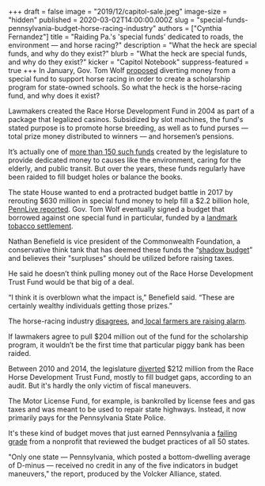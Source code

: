 +++
draft = false
image = "2019/12/capitol-sale.jpeg"
image-size = "hidden"
published = 2020-03-02T14:00:00.000Z
slug = "special-funds-pennsylvania-budget-horse-racing-industry"
authors = ["Cynthia Fernandez"]
title = "Raiding Pa.'s 'special funds' dedicated to roads, the environment — and horse racing?"
description = "What the heck are special funds, and why do they exist?"
blurb = "What the heck are special funds, and why do they exist?"
kicker = "Capitol Notebook"
suppress-featured = true
+++
In January, Gov. Tom Wolf [proposed](https://www.inquirer.com/education/tom-wolf-student-debt-plan-horse-industry-20200213.html) diverting money from a special fund to support horse racing in order to create a scholarship program for state-owned schools. So what the heck is the horse-racing fund, and why does it exist?

Lawmakers created the Race Horse Development Fund in 2004 as part of a package that legalized casinos. Subsidized by slot machines, the fund's stated purpose is to promote horse breeding, as well as to fund purses — total prize money distributed to winners — and horsemen’s pensions.

It’s actually one of [more than 150 such funds](https://www.budget.pa.gov/PublicationsAndReports/StatusofAppropriations/SpecialFunds/Pages/default.aspx) created by the legislature to provide dedicated money to causes like the environment, caring for the elderly, and public transit. But over the years, these funds regularly have been raided to fill budget holes or balance the books.

The state House wanted to end a protracted budget battle in 2017 by rerouting $630 million in special fund money to help fill a $2.2 billion hole, [PennLive reported](https://www.pennlive.com/politics/2017/09/house_passes_22_transfer_and_b.html). Gov. Tom Wolf eventually signed a budget that borrowed against one special fund in particular, funded by a [landmark tobacco settlement](https://www.inquirer.com/philly/news/politics/state/pa-budget-deficit-borrowing-gambling-gas-drilling-tax-20171025.html).

Nathan Benefield is vice president of the Commonwealth Foundation, a conservative think tank that has deemed these funds the “[shadow budget](https://www.commonwealthfoundation.org/policyblog/detail/ten-facts-about-the-shadow-budget)” and believes their "surpluses" should be utilized before raising taxes.

He said he doesn’t think pulling money out of the Race Horse Development Trust Fund would be that big of a deal.

“I think it is overblown what the impact is," Benefield said. “These are certainly wealthy individuals getting those prizes.”

The horse-racing industry [disagrees](https://pennhorseracing.com/news/horse-racing-industry-says-whoa-nelly-to-wolfs-plan-to-raid-its-trust-fund-to-pay-for-college-scholarships/), and[ local farmers are raising alarm](https://papost.org/2020/02/26/at-adams-county-farm-warnings-about-gov-wolfs-proposed-200-million-cut-to-the-race-horse-industry-hes-destroying-families-in-pa/).

If lawmakers agree to pull $204 million out of the fund for the scholarship program, it wouldn’t be the first time that particular piggy bank has been raided.

Between 2010 and 2014, the legislature [diverted](https://www.paauditor.gov/press-releases/auditor-general-depasquale-warns-pennsylvania%E2%80%99s-horse-racing-industry-in-jeopardy-due-to-diversion-of-funds-declining-revenue-millions-of-dollars-intended-for-regulation-oversight-of-racing-industry-funneled-to-other-purposes) $212 million from the Race Horse Development Trust Fund, mostly to fill budget gaps, according to an audit. But it's hardly the only victim of fiscal maneuvers.

The Motor License Fund, for example, is bankrolled by license fees and gas taxes and was meant to be used to repair state highways. Instead, it now primarily pays for the Pennsylvania State Police.

It's these kind of budget moves that just earned Pennsylvania a [failing grade](https://www.volckeralliance.org/publications/truth-and-integrity-state-budgeting-balancing-act) from a nonprofit that reviewed the budget practices of all 50 states.

"Only one state — Pennsylvania, which posted a bottom-dwelling average of D-minus — received no credit in any of the five indicators in budget maneuvers," the report, produced by the Volcker Alliance, stated.
